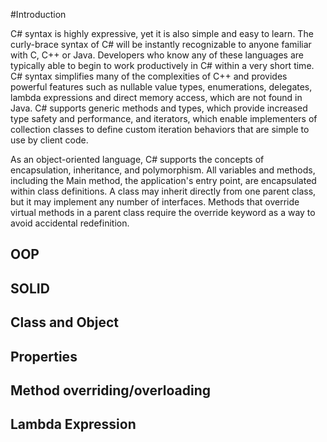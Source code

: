#Introduction

C# syntax is highly expressive, yet it is also simple and easy to learn. The curly-brace syntax of C# will be instantly recognizable to anyone familiar with C, C++ or Java.
Developers who know any of these languages are typically able to begin to work productively in C# within a very short time. 
C# syntax simplifies many of the complexities of C++ and provides powerful features such as nullable value types, enumerations, delegates, 
lambda expressions and direct memory access, which are not found in Java. C# supports generic methods and types, which provide increased type safety and performance,
and iterators, which enable implementers of collection classes to define custom iteration behaviors that are simple to use by client code. 

As an object-oriented language, C# supports the concepts of encapsulation, inheritance, and polymorphism. All variables and methods, including the Main method, 
the application's entry point, are encapsulated within class definitions. A class may inherit directly from one parent class, but it may implement any number of interfaces. 
Methods that override virtual methods in a parent class require the override keyword as a way to avoid accidental redefinition. 


## OOP

## SOLID

## Class and Object

## Properties

## Method overriding/overloading

## Lambda Expression
